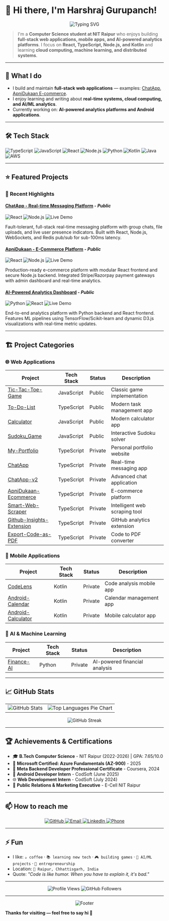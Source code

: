 # 👋 Hi there, I'm Harshraj Gurupanch!

<div align="center">
  <img src="https://readme-typing-svg.herokuapp.com?font=Fira+Code&pause=1000&color=00D4FF&center=true&vCenter=true&width=435&lines=Computer+Science+Student;Full+Stack+Developer;Android+Developer;AI%2FML+Enthusiast;Always+Building+Something+New" alt="Typing SVG" />
</div>

> I'm a **Computer Science student at NIT Raipur** who enjoys building **full-stack web applications, mobile apps, and AI-powered analytics platforms**.  I focus on **React, TypeScript, Node.js, and Kotlin** and learning **cloud computing, machine learning, and distributed systems**.

---

## 🔭 What I do
- I build and maintain **full-stack web applications** — examples: [ChatApp](https://github.com/HRG-OFFICIAL/ChatApp-v2), [ApniDukaan E-commerce](https://github.com/HRG-OFFICIAL/ApniDukaan-Ecommerce).
- I enjoy learning and writing about **real-time systems, cloud computing, and AI/ML analytics**.
- Currently working on: **AI-powered analytics platforms and Android applications**.

---

## 🛠️ Tech Stack

![TypeScript](https://img.shields.io/badge/TypeScript-007ACC?style=for-the-badge&logo=typescript&logoColor=white)
![JavaScript](https://img.shields.io/badge/JavaScript-F7DF1E?style=for-the-badge&logo=javascript&logoColor=black)
![React](https://img.shields.io/badge/React-20232A?style=for-the-badge&logo=react&logoColor=61DAFB)
![Node.js](https://img.shields.io/badge/Node.js-43853D?style=for-the-badge&logo=node.js&logoColor=white)
![Python](https://img.shields.io/badge/Python-3776AB?style=for-the-badge&logo=python&logoColor=white)
![Kotlin](https://img.shields.io/badge/Kotlin-0095D5?style=for-the-badge&logo=kotlin&logoColor=white)
![Java](https://img.shields.io/badge/Java-ED8B00?style=for-the-badge&logo=openjdk&logoColor=white)
![AWS](https://img.shields.io/badge/AWS-FF9900?style=for-the-badge&logo=amazon-aws&logoColor=white)

---

## ⭐ Featured Projects

### 🌟 **Recent Highlights**

#### [ChatApp - Real-time Messaging Platform](https://github.com/HRG-OFFICIAL/ChatApp-v2) - *Public*
![React](https://img.shields.io/badge/React-20232A?style=flat&logo=react&logoColor=61DAFB)
![Node.js](https://img.shields.io/badge/Node.js-43853D?style=flat&logo=node.js&logoColor=white)
![Live Demo](https://img.shields.io/badge/Live_Demo-Available-brightgreen?style=flat)

Fault-tolerant, full-stack real-time messaging platform with group chats, file uploads, and live user presence indicators. Built with React, Node.js, WebSockets, and Redis pub/sub for sub-100ms latency.

#### [ApniDukaan - E-Commerce Platform](https://github.com/HRG-OFFICIAL/ApniDukaan-Ecommerce) - *Public*
![React](https://img.shields.io/badge/React-20232A?style=flat&logo=react&logoColor=61DAFB)
![Node.js](https://img.shields.io/badge/Node.js-43853D?style=flat&logo=node.js&logoColor=white)
![Live Demo](https://img.shields.io/badge/Live_Demo-Available-brightgreen?style=flat)

Production-ready e-commerce platform with modular React frontend and secure Node.js backend. Integrated Stripe/Razorpay payment gateways with admin dashboard and real-time analytics.

#### [AI-Powered Analytics Dashboard](https://github.com/HRG-OFFICIAL/AI-Analytics-Dashboard) - *Public*
![Python](https://img.shields.io/badge/Python-3776AB?style=flat&logo=python&logoColor=white)
![React](https://img.shields.io/badge/React-20232A?style=flat&logo=react&logoColor=61DAFB)
![Live Demo](https://img.shields.io/badge/Live_Demo-Available-brightgreen?style=flat)

End-to-end analytics platform with Python backend and React frontend. Features ML pipelines using TensorFlow/Scikit-learn and dynamic D3.js visualizations with real-time metric updates.

---

## 🏗️ Project Categories

### 🌐 **Web Applications**
| Project | Tech Stack | Status | Description |
|---------|------------|--------|-------------|
| [Tic-Tac-Toe-Game](https://github.com/HRG-OFFICIAL/Tic-Tac-Toe-Game) | JavaScript | Public | Classic game implementation |
| [To-Do-List](https://github.com/HRG-OFFICIAL/To-Do-List) | TypeScript | Public | Modern task management app |
| [Calculator](https://github.com/HRG-OFFICIAL/Calculator) | JavaScript | Public | Modern calculator app |
| [Sudoku_Game](https://github.com/HRG-OFFICIAL/Sudoku_Game) | JavaScript | Public | Interactive Sudoku solver |
| [My-Portfolio](https://github.com/HRG-OFFICIAL/My-Portfolio) | TypeScript | Private | Personal portfolio website |
| [ChatApp](https://github.com/HRG-OFFICIAL/ChatApp) | TypeScript | Private | Real-time messaging app |
| [ChatApp-v2](https://github.com/HRG-OFFICIAL/ChatApp-v2) | TypeScript | Private | Advanced chat application |
| [ApniDukaan-Ecommerce](https://github.com/HRG-OFFICIAL/ApniDukaan-Ecommerce) | TypeScript | Private | E-commerce platform |
| [Smart-Web-Scraper](https://github.com/HRG-OFFICIAL/Smart-Web-Scraper) | TypeScript | Private | Intelligent web scraping tool |
| [Github-Insights-Extension](https://github.com/HRG-OFFICIAL/Github-Insights-Extension) | TypeScript | Private | GitHub analytics extension |
| [Export-Code-as-PDF](https://github.com/HRG-OFFICIAL/Export-Code-as-PDF) | TypeScript | Private | Code to PDF converter |

### 📱 **Mobile Applications**
| Project | Tech Stack | Status | Description |
|---------|------------|--------|-------------|
| [CodeLens](https://github.com/HRG-OFFICIAL/CodeLens) | Kotlin | Private | Code analysis mobile app |
| [Android-Calendar](https://github.com/HRG-OFFICIAL/Android-Calendar) | Kotlin | Private | Calendar management app |
| [Android-Calculator](https://github.com/HRG-OFFICIAL/Android-Calculator) | Kotlin | Private | Mobile calculator app |

### 🤖 **AI & Machine Learning**
| Project | Tech Stack | Status | Description |
|---------|------------|--------|-------------|
| [Finance-AI](https://github.com/HRG-OFFICIAL/Finance-AI) | Python | Private | AI-powered financial analysis |

---

## 📈 GitHub Stats

<table align="center">
  <tr>
    <td>
      <img src="https://github-readme-stats.vercel.app/api?username=HRG-OFFICIAL&show_icons=true&theme=tokyonight&hide_border=true&count_private=true" alt="GitHub Stats" />
    </td>
    <td>
      <img src="https://github-readme-stats.vercel.app/api/top-langs/?username=HRG-OFFICIAL&layout=donut&theme=tokyonight&hide_border=true" alt="Top Languages Pie Chart" />
    </td>
  </tr>
</table>


<div align="center">
  <img src="https://github-readme-streak-stats.herokuapp.com/?user=HRG-OFFICIAL&theme=tokyonight&hide_border=true" alt="GitHub Streak" />
</div>

---

## 🏆 Achievements & Certifications

- 🎓 **B.Tech Computer Science** - NIT Raipur (2022-2026) | GPA: 7.65/10.0
- 🏅 **Microsoft Certified: Azure Fundamentals (AZ-900)** - 2025
- 🏅 **Meta Backend Developer Professional Certificate** - Coursera, 2024
- 📱 **Android Developer Intern** - CodSoft (June 2025)
- 🌐 **Web Development Intern** - CodSoft (July 2024)
- 🎯 **Public Relations & Marketing Executive** - E-Cell NIT Raipur

---

## 📫 How to reach me

<div align="center">
  <a href="https://github.com/HRG-OFFICIAL">
    <img src="https://img.shields.io/badge/GitHub-100000?style=for-the-badge&logo=github&logoColor=white" alt="GitHub" />
  </a>
  <a href="mailto:hrg.nitrr@gmail.com">
    <img src="https://img.shields.io/badge/Email-D14836?style=for-the-badge&logo=gmail&logoColor=white" alt="Email" />
  </a>
  <a href="https://www.linkedin.com/in/harshraj-g-0b2303287">
    <img src="https://img.shields.io/badge/LinkedIn-0077B5?style=for-the-badge&logo=linkedin&logoColor=white" alt="LinkedIn" />
  </a>
  <a href="tel:+918109221329">
    <img src="https://img.shields.io/badge/Phone-25D366?style=for-the-badge&logo=whatsapp&logoColor=white" alt="Phone" />
  </a>
</div>

---

## ⚡ Fun
- I like: `☕ coffee` · `📚 learning new tech` · `🎮 building games` · `🤖 AI/ML projects` · `🏢 entrepreneurship`
- Location: `📍 Raipur, Chhattisgarh, India`
- Quote: *"Code is like humor. When you have to explain it, it's bad."*

---

<div align="center">
  <img src="https://komarev.com/ghpvc/?username=HRG-OFFICIAL&label=Profile%20views&color=0e75b6&style=flat" alt="Profile Views" />
  <img src="https://img.shields.io/github/followers/HRG-OFFICIAL?label=Followers&style=social" alt="GitHub Followers" />
</div>

---

<div align="center">
  <img src="https://capsule-render.vercel.app/api?type=waving&color=gradient&height=100&section=footer" alt="Footer" />
</div>

**Thanks for visiting — feel free to say hi 👋**
